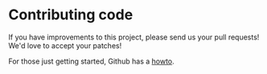 # Contributing code

If you have improvements to this project, please send us your pull requests! We'd love to accept your patches!

For those just getting started, Github has a [howto](https://help.github.com/articles/using-pull-requests/).